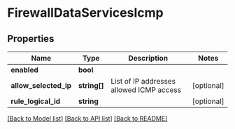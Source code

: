 # FirewallDataServicesIcmp

## Properties
Name | Type | Description | Notes
------------ | ------------- | ------------- | -------------
**enabled** | **bool** |  | 
**allow_selected_ip** | **string[]** | List of IP addresses allowed ICMP access | [optional] 
**rule_logical_id** | **string** |  | [optional] 

[[Back to Model list]](../README.md#documentation-for-models) [[Back to API list]](../README.md#documentation-for-api-endpoints) [[Back to README]](../README.md)


